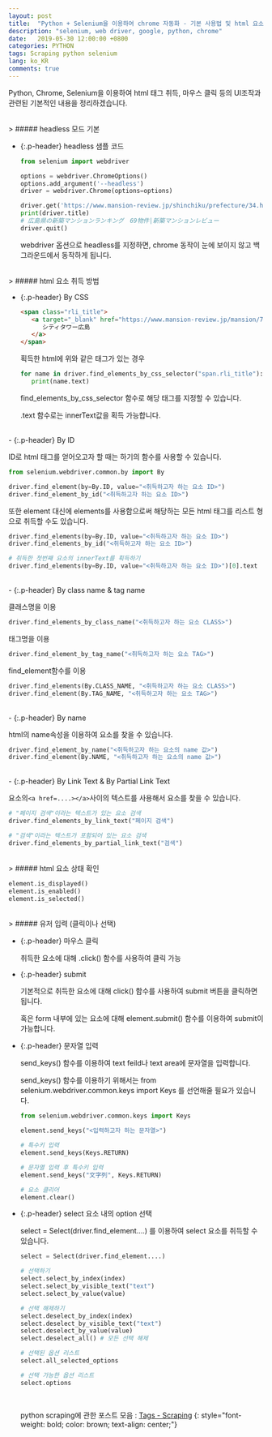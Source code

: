 ```yaml
---
layout: post
title:  "Python + Selenium을 이용하여 chrome 자동화 - 기본 사용법 및 html 요소 조작 관련 정리"
description: "selenium, web driver, google, python, chrome"
date:   2019-05-30 12:00:00 +0800
categories: PYTHON
tags: Scraping python selenium
lang: ko_KR
comments: true
---
```



Python, Chrome, Selenium을 이용하여 html 태그 취득, 마우스 클릭 등의 UI조작과 관련된 기본적인 내용을 정리하겠습니다.


<br>
> ##### headless 모드 기본

- {:.p-header} headless 샘플 코드

   ~~~python
   from selenium import webdriver

   options = webdriver.ChromeOptions()
   options.add_argument('--headless')
   driver = webdriver.Chrome(options=options)

   driver.get('https://www.mansion-review.jp/shinchiku/prefecture/34.html')
   print(driver.title)
   # 広島県の新築マンションランキング　69物件|新築マンションレビュー
   driver.quit()
   ~~~

   webdriver 옵션으로 headless를 지정하면, chrome 동작이 눈에 보이지 않고 백그라운드에서 동작하게 됩니다. 

<br>
> ##### html 요소 취득 방법

- {:.p-header} By CSS
  
   ~~~html
   <span class="rli_title">
      <a target="_blank" href="https://www.mansion-review.jp/mansion/707867.html">
         シティタワー広島
      </a>
   </span>
   ~~~
   
   획득한 html에 위와 같은 태그가 있는 경우
   ~~~python
   for name in driver.find_elements_by_css_selector("span.rli_title"):
      print(name.text)
   ~~~
   find_elements_by_css_selector 함수로 해당 태그를 지정할 수 있습니다.

   .text 함수로는 innerText값을 획득 가능합니다.

<br>
- {:.p-header} By ID
  
   ID로 html 태그를 얻어오고자 할 때는 하기의 함수를 사용할 수 있습니다.

   ~~~python
   from selenium.webdriver.common.by import By

   driver.find_element(by=By.ID, value="<취득하고자 하는 요소 ID>")
   driver.find_element_by_id("<취득하고자 하는 요소 ID>")
   ~~~

   또한 element 대신에 elements를 사용함으로써 해당하는 모든 html 태그를 리스트 형으로 취득할 수도 있습니다.
   ~~~python
   driver.find_elements(by=By.ID, value="<취득하고자 하는 요소 ID>")
   driver.find_elements_by_id("<취득하고자 하는 요소 ID>")

   # 취득한 첫번째 요소의 innerText를 획득하기
   driver.find_elements(by=By.ID, value="<취득하고자 하는 요소 ID>")[0].text
   ~~~


<br>
- {:.p-header} By class name & tag name
  
   클래스명을 이용
   ~~~python
   driver.find_elements_by_class_name("<취득하고자 하는 요소 CLASS>")
   ~~~

   태그명을 이용
   ~~~python
   driver.find_element_by_tag_name("<취득하고자 하는 요소 TAG>")
   ~~~

   find_element함수를 이용
   ~~~python
   driver.find_elements(By.CLASS_NAME, "<취득하고자 하는 요소 CLASS>")
   driver.find_element(By.TAG_NAME, "<취득하고자 하는 요소 TAG>")
   ~~~


<br>
- {:.p-header} By name
  
   html의 name속성을 이용하여 요소를 찾을 수 있습니다.
   ~~~python
   driver.find_element_by_name("<취득하고자 하는 요소의 name 값>")
   driver.find_element(By.NAME, "<취득하고자 하는 요소의 name 값>")
   ~~~


<br>
- {:.p-header} By Link Text & By Partial Link Text
  
   요소의`<a href=....></a>`사이의 텍스트를 사용해서 요소를 찾을 수 있습니다.
   ~~~python
   # "페이지 검색"이라는 텍스트가 있는 요소 검색
   driver.find_elements_by_link_text("페이지 검색")

   # "검색"이라는 텍스트가 포함되어 있는 요소 검색
   driver.find_elements_by_partial_link_text("검색")
   ~~~


<br>
> ##### html 요소 상태 확인

   ~~~python
   element.is_displayed()
   element.is_enabled()
   element.is_selected()
   ~~~


<br>
> ##### 유저 입력 (클릭이나 선택)

- {:.p-header} 마우스 클릭

   취득한 요소에 대해 .click() 함수를 사용하여 클릭 가능


- {:.p-header} submit

   기본적으로 취득한 요소에 대해 click() 함수를 사용하여 submit 버튼을 클릭하면 됩니다. 

   혹은 form 내부에 있는 요소에 대해 element.submit() 함수를 이용하여 submit이 가능합니다.


- {:.p-header} 문자열 입력

   send_keys() 함수를 이용하여 text feild나 text area에 문자열을 입력합니다.

   send_keys() 함수를 이용하기 위해서는 from selenium.webdriver.common.keys import Keys 를 선언해줄 필요가 있습니다.

   ~~~python
   from selenium.webdriver.common.keys import Keys

   element.send_keys("<입력하고자 하는 문자열>")

   # 특수키 입력
   element.send_keys(Keys.RETURN)

   # 문자열 입력 후 특수키 입력
   element.send_keys("文字列", Keys.RETURN)

   # 요소 클리어
   element.clear() 
   ~~~
  

- {:.p-header} select 요소 내의 option 선택

   select = Select(driver.find_element....) 를 이용하여 select 요소를 취득할 수 있습니다.

   ~~~python
   select = Select(driver.find_element....)

   # 선택하기 
   select.select_by_index(index)
   select.select_by_visible_text("text")
   select.select_by_value(value)

   # 선택 해제하기
   select.deselect_by_index(index)
   select.deselect_by_visible_text("text")
   select.deselect_by_value(value)
   select.deselect_all() # 모든 선택 해제

   # 선택된 옵션 리스트
   select.all_selected_options

   # 선택 가능한 옵션 리스트
   select.options
   ~~~

   <br>

   python scraping에 관한 포스트 모음 : <a href="{{site.url}}/tags#scraping_cap" target="_blank">Tags - Scraping</a>
   {: style="font-weight: bold; color: brown; text-align: center;"}


<br><br>
